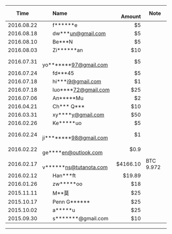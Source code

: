 Time       |　　Name                         |　Amount   |Note
:---------:|:--------------------------------|--------:|-----
2016.08.22 |　　f\*\*\*\*\*\*e               | $5      |
2016.08.18 |　　dw\*\*\*un@gmail.com         | $5      |
2016.08.10 |　　Be\*\*\*N                    | $5      |
2016.08.03 |　　Zi\*\*\*\*\*\*an             | $10     |　
2016.07.31 |　　yo\*\*\*\*\*\*\*97@gmail.com | $5      |　
2016.07.24 |　　fd\*\*\*45                   | $5      |　
2016.07.18 |　　hi\*\*\*i9@gmail.com         | $1      |　
2016.07.18 |　　luo\*\*\*\*72@gmail.com      | $25     |　
2016.07.06 |　　An\*\*\*\*\*Mu               | $2      |　
2016.04.21 |　　Ch\*\*\* Q\*\*\*             | $10     |　
2016.03.31 |　　xy\*\*\*\*y@gmail.com         | $50    |　
2016.02.26 |　　Ke\*\*\*\*\*uo                | $5     |　
2016.02.24 |　　ji\*\*\*\*\*\*\*\*98@gmail.com| $1     |　
2016.02.22 |　　ge\*\*\*\*en@outlook.com     | $0.9    |　
2016.02.17 |　　v\*\*\*\*\*\*ns@tutanota.com | $4166.10 |BTC 9.972
2016.02.12 |　　Han\*\*\*ft                  |  $19.89  |　　
2016.01.26 |　　zw\*\*\*\*\*oo               |　$18     |　
2015.11.11 |　　M\*\*莫                      |　$25     |　
2015.10.17 |　　Penn G\*\*\*\*\*\*           |　$25     |　
2015.10.02 |　　a\*\*\*\*\*u                 |　$25     |　
2015.09.30 |　　s\*\*\*\*\*\*\*@gmail.com    |　$10     |　
----------------------------------------------------------------
